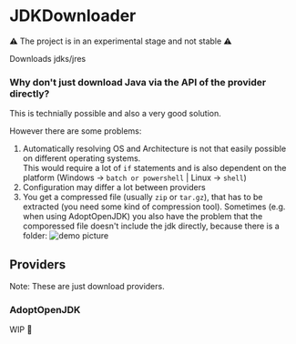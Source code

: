 # JDKDownloader
⚠ The project is in an experimental stage and not stable ⚠

Downloads jdks/jres

### Why don't just download Java via the API of the provider directly?
This is technially possible and also a very good solution.

However there are some problems:
1. Automatically resolving OS and Architecture is not that easily possible on different operating systems.<br>
This would require a lot of ``if`` statements and is also dependent on the platform (Windows → ``batch or powershell`` | Linux → ``shell``)
2. Configuration may differ a lot between providers
3. You get a compressed file (usually ``zip`` or ``tar.gz``), that has to be extracted (you need some kind of compression tool).
Sometimes (e.g. when using AdoptOpenJDK) you also have the problem that the comporessed file doesn't include the jdk directly, because there is a folder:
![demo picture](https://user-images.githubusercontent.com/40789489/115450243-f600db00-a21b-11eb-8e04-05cca103ca00.png)


## Providers
Note: These are just download providers.

### AdoptOpenJDK
WIP 🔧
